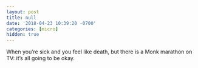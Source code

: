 ```yaml
---
layout: post
title: null
date: '2018-04-23 10:39:20 -0700'
categories: [micro]
hidden: true
---
```


When you’re sick and you feel like death, but there is a Monk marathon on TV: it’s all going to be okay.